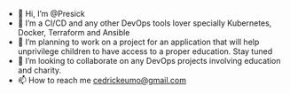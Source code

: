 - 👋 Hi, I’m @Presick
- 👀 I’m a CI/CD and any other DevOps tools lover specially Kubernetes, Docker, Terraform and Ansible
- 🌱 I’m planning to work on a project for an application that will help unprivilege children to have access to a proper education. Stay tuned
- 💞️ I’m looking to collaborate on any DevOps projects involving education and charity.
- 📫 How to reach me cedrickeumo@gmail.com

<!---
Presick/Presick is a ✨ special ✨ repository because its `README.md` (this file) appears on your GitHub profile.
You can click the Preview link to take a look at your changes.
--->
